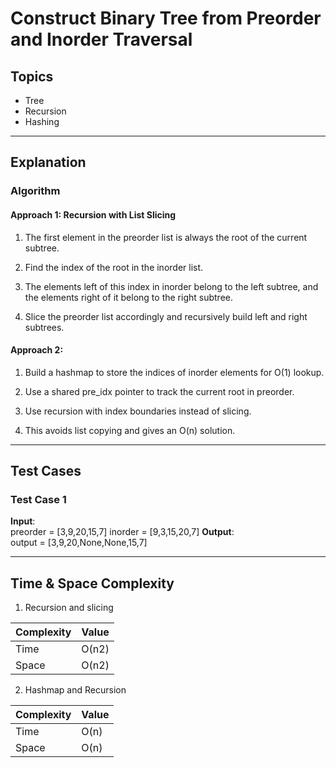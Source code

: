 # Construct Binary Tree from Preorder and Inorder Traversal

## Topics
- Tree
- Recursion
- Hashing

---

## Explanation

### Algorithm

#### Approach 1: Recursion with List Slicing

1. The first element in the preorder list is always the root of the current subtree.

2. Find the index of the root in the inorder list.

3. The elements left of this index in inorder belong to the left subtree, and the elements right of it belong to the right subtree.

4. Slice the preorder list accordingly and recursively build left and right subtrees.

#### Approach 2: 

1. Build a hashmap to store the indices of inorder elements for O(1) lookup.

2. Use a shared pre_idx pointer to track the current root in preorder.

3. Use recursion with index boundaries instead of slicing.

4. This avoids list copying and gives an O(n) solution.

---

## Test Cases

### Test Case 1
**Input**:  
preorder = [3,9,20,15,7] 
inorder = [9,3,15,20,7]
**Output**:  
output = [3,9,20,None,None,15,7]

---


## Time & Space Complexity

1. Recursion and slicing

| Complexity | Value     |
|------------|-----------|
| Time       | O(n2)      |
| Space      | O(n2)      |

2. Hashmap and Recursion

| Complexity | Value     |
|------------|-----------|
| Time       | O(n)      |
| Space      | O(n)      |